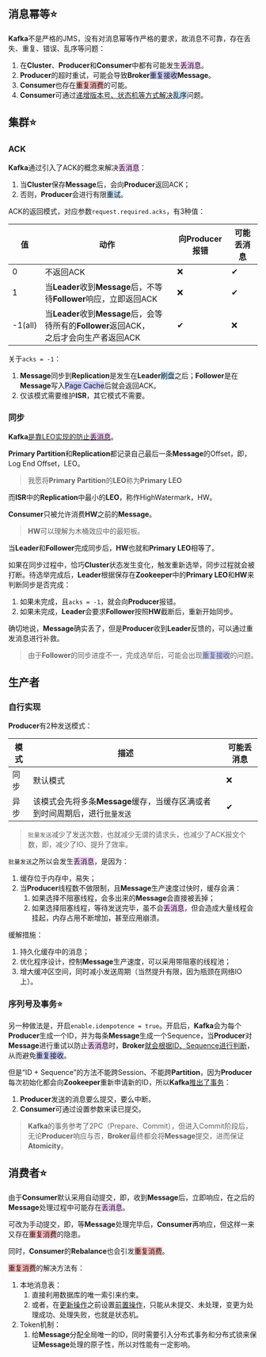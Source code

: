 ## 消息幂等⭐

**Kafka**不是严格的JMS，没有对消息幂等作严格的要求，故消息不可靠，存在丢失、重复、错误、乱序等问题：

1. 在**Cluster**、**Producer**和**Consumer**中都有可能发生<span style=background:#f8d2ff>丢消息</span>。
2. **Producer**的超时重试，可能会导致**Broker**<span style=background:#c9ccff>重复接收</span>**Message**。
3. **Consumer**也存在<span style=background:#ffb8b8>重复消费</span>的可能。
4. **Consumer**可通过[递增版本号、状态机等方式解决](https://tech.meituan.com/2016/07/01/mq-design.html#消息延迟与忙等)<span style=background:#c2e2ff>乱序</span>问题。



## 集群⭐

### ACK

**Kafka**通过引入了ACK的概念来解决<span style=background:#f8d2ff>丢消息</span>：

1. 当**Cluster**保存**Message**后，会向**Producer**返回ACK；
2. 否则，**Producer**会进行有限<span style=background:#c2e2ff>重试</span>。

ACK的返回模式，对应参数`request.required.acks`，有3种值：

| 值      | 动作                                                         | 向Producer报错 | 可能丢消息 |
| ------- | ------------------------------------------------------------ | -------------- | ---------- |
| 0       | 不返回ACK                                                    | ❌              | ✔          |
| 1       | 当**Leader**收到**Message**后，不等待**Follower**响应，立即返回ACK | ❌              | ✔          |
| -1(all) | 当**Leader**收到**Message**后，会等待所有的**Follower**返回ACK，<br/>之后才会向生产者返回ACK | ✔              | ❌          |

关于`acks = -1`：

1. **Message**同步到**Replication**是发生在**Leader**<span style=background:#c2e2ff>刷盘</span>之后；**Follower**是在**Message**写入<span style=background:#c9ccff>Page Cache</span>后就会返回ACK。
2. 仅该模式需要维护**ISR**，其它模式不需要。

### 同步

**Kafka**[是靠LEO实现的防止<span style=background:#f8d2ff>丢消息</span>](https://honeypps.com/mq/deep-interpretation-of-kafka-data-reliability/#3-3-ISR)。

**Primary Partition**和**Replication**都记录自己最后一条**Message**的Offset，即，Log End Offset，LEO。

> 我愿将**Primary Partition**的**LEO**称为**Primary LEO**

而**ISR**中的**Replication**中最小的**LEO**，称作HighWatermark，HW。

**Consumer**只被允许消费**HW**之前的**Message**。

> **HW**可以理解为木桶效应中的最短板。

当**Leader**和**Follower**完成同步后，**HW**也就和**Primary LEO**相等了。

如果在同步过程中，恰巧**Cluster**状态发生变化，触发重新选举，同步过程就会被打断。待选举完成后，**Leader**根据保存在**Zookeeper**中的**Primary LEO**和**HW**来判断同步是否完成：

1. 如果未完成，且`acks = -1`，就会向**Producer**报错。
2. 如果未完成，**Leader**会要求**Follower**按照**HW**截断后，重新开始同步。

确切地说，**Message**确实丢了，但是**Producer**收到**Leader**反馈的，可以通过重发消息进行补救。

> 由于**Follower**的同步进度不一，完成选举后，可能会出现<span style=background:#c9ccff>重复接收</span>的问题。



## 生产者

### 自行实现

**Producer**有2种发送模式：

| 模式 | 描述                                                         | 可能丢消息 |
| ---- | ------------------------------------------------------------ | ---------- |
| 同步 | 默认模式                                                     | ❌          |
| 异步 | 该模式会先将多条**Message**缓存，当缓存区满或者到时间周期后，进行`批量发送` | ✔          |

> `批量发送`减少了发送次数，也就减少无谓的请求头，也减少了ACK报文个数，即，减少了IO、提升了效率。

`批量发送`之所以会发生<span style=background:#f8d2ff>丢消息</span>，是因为：

1. 缓存位于内存中，易失；
2. 当**Producer**线程数不做限制，且**Message**生产速度过快时，缓存会满：
   1. 如果选择不阻塞线程，会多出来的**Message**会直接被丢掉；
   2. 如果选择阻塞线程，等待发送完毕，虽不会<span style=background:#f8d2ff>丢消息</span>，但会造成大量线程会挂起，内存占用不断增加，甚至应用崩溃。

缓解措施：

1. 持久化缓存中的消息；
2. 优化程序设计，控制**Message**生产速度，可以采用带阻塞的线程池；
3. 增大缓冲区空间，同时减小发送周期（当然提升有限，因为瓶颈在网络IO上）。

### 序列号及事务⭐

另一种做法是，开启`enable.idempotence = true`。开启后，**Kafka**会为每个**Producer**生成一个ID，并为每条**Message**生成一个Sequence，当**Producer**对**Message**进行重试以防止<span style=background:#f8d2ff>丢消息</span>时，**Broker**[就会根据ID、Sequence进行判断](https://www.cnblogs.com/smartloli/p/11922639.html#3/8)，从而避免<span style=background:#c9ccff>重复接收</span>。

但是“ID + Sequence”的方法不能跨Session、不能跨**Partition**，因为**Producer**每次初始化都会向**Zookeeper**重新申请新的ID，所以**Kafka**[推出了事务](https://matt33.com/2018/11/04/kafka-transaction/)：

1. **Producer**发送的消息要么提交，要么中断。
2. **Consumer**可通过设置参数来读已提交。

> **Kafka**的事务参考了2PC（Prepare、Commit），但进入Commit阶段后，无论**Producer**响应与否，**Broker**最终都会将**Message**提交，进而保证**Atomicity**。



## 消费者⭐

由于**Consumer**默认采用自动提交，即，收到**Message**后，立即响应，在之后的**Message**处理过程中可能存在<span style=background:#f8d2ff>丢消息</span>。

可改为手动提交，即，等**Message**处理完毕后，**Consumer**再响应，但这样一来又存在<span style=background:#ffb8b8>重复消费</span>的隐患。

同时，**Consumer**的**Rebalance**也会引发<span style=background:#ffb8b8>重复消费</span>。

<span style=background:#ffb8b8>重复消费</span>的解决方法有：

1. 本地消息表：
   1. 直接利用数据库的唯一索引来约束。
   2. 或者，在<u>更新操作</u>之前设置<u>前置操作</u>，只能从未提交、未处理，变更为处理成功、处理失败，也就是状态机。
2. Token机制：
   1. 给**Message**分配全局唯一的ID，同时需要引入分布式事务和分布式锁来保证**Message**处理的原子性，所以对性能有一定影响。

